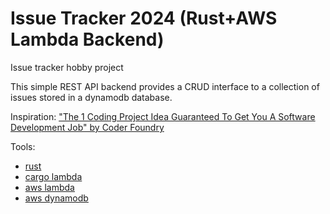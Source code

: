 # Issue Tracker 2024 (Rust+AWS Lambda Backend)

Issue tracker hobby project

This simple REST API backend provides a CRUD interface to a collection of issues stored in a dynamodb database.

Inspiration: ["The 1 Coding Project Idea Guaranteed To Get You A Software Development Job" by Coder Foundry](https://youtu.be/oC483DTjRXU?si=_rf_gDkZ8Z2SlEva)

Tools:

- [rust](https://www.rust-lang.org/)
- [cargo lambda](https://www.cargo-lambda.info/)
- [aws lambda](https://docs.aws.amazon.com/lambda/latest/dg/welcome.html)
- [aws dynamodb](https://docs.aws.amazon.com/amazondynamodb/latest/developerguide/Introduction.html)
